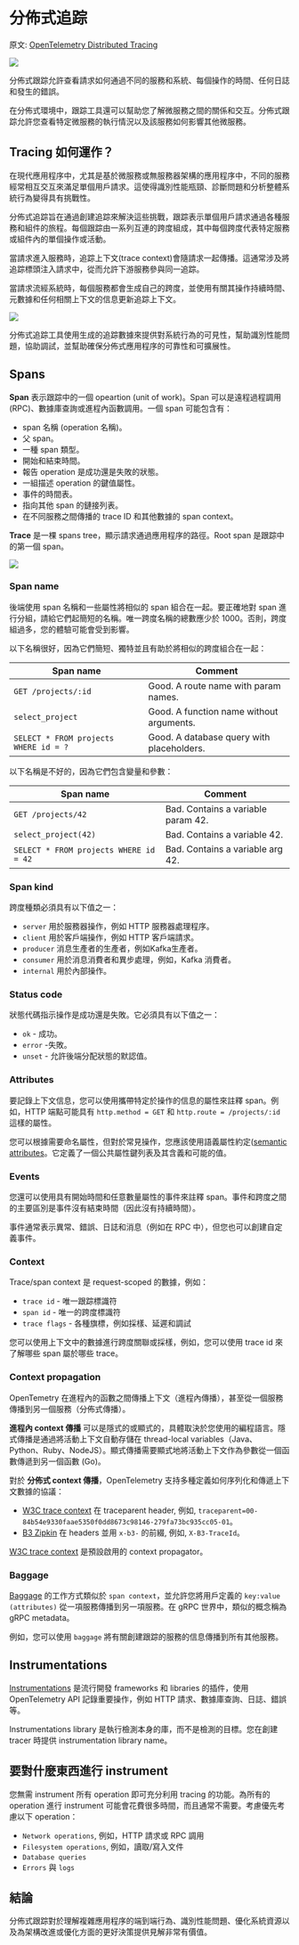 # 分佈式追踪

原文: [OpenTelemetry Distributed Tracing](https://uptrace.dev/opentelemetry/distributed-tracing.html)

![](./assets/distributed-tracing-concept.png)

分佈式跟踪允許查看請求如何通過不同的服務和系統、每個操作的時間、任何日誌和發生的錯誤。

在分佈式環境中，跟踪工具還可以幫助您了解微服務之間的關係和交互。分佈式跟踪允許您查看特定微服務的執行情況以及該服務如何影響其他微服務。

## Tracing 如何運作？

在現代應用程序中，尤其是基於微服務或無服務器架構的應用程序中，不同的服務經常相互交互來滿足單個用戶請求。這使得識別性能瓶頸、診斷問題和分析整體系統行為變得具有挑戰性。

分佈式追踪旨在通過創建追踪來解決這些挑戰，跟踪表示單個用戶請求通過各種服務和組件的旅程。每個跟踪由一系列互連的跨度組成，其中每個跨度代表特定服務或組件內的單個操作或活動。

當請求進入服務時，追踪上下文(trace context)會隨請求一起傳播。這通常涉及將追踪標頭注入請求中，從而允許下游服務參與同一追踪。

當請求流經系統時，每個服務都會生成自己的跨度，並使用有關其操作持續時間、元數據和任何相關上下文的信息更新追踪上下文。

![](./assets/tracing-concept.png)

分佈式追踪工具使用生成的追踪數據來提供對系統行為的可見性，幫助識別性能問題，協助調試，並幫助確保分佈式應用程序的可靠性和可擴展性。

## Spans

**Span** 表示跟踪中的一個 opeartion (unit of work)。Span 可以是遠程過程調用 (RPC)、數據庫查詢或進程內函數調用。一個 span 可能包含有：

- span 名稱 (operation 名稱)。
- 父 span。
- 一種 span 類型。
- 開始和結束時間。
- 報告 operation 是成功還是失敗的狀態。
- 一組描述 operation 的鍵值屬性。
- 事件的時間表。
- 指向其他 span 的鏈接列表。
- 在不同服務之間傳播的 trace ID 和其他數據的 span context。

**Trace** 是一棵 spans tree，顯示請求通過應用程序的路徑。Root span 是跟踪中的第一個 span。

![](./assets/spans-tree.png)

### Span name

後端使用 span 名稱和一些屬性將相似的 span 組合在一起。要正確地對 span 進行分組，請給它們起簡短的名稱。唯一跨度名稱的總數應少於 1000。否則，跨度組過多，您的體驗可能會受到影響。

以下名稱很好，因為它們簡短、獨特並且有助於將相似的跨度組合在一起：

|Span name |Comment|
|----------|-------|
|`GET /projects/:id`|Good. A route name with param names.|
|`select_project`|Good. A function name without arguments.|
|`SELECT * FROM projects WHERE id = ?`|Good. A database query with placeholders.|

以下名稱是不好的，因為它們包含變量和參數：

|Span name |Comment|
|----------|-------|
|`GET /projects/42`|Bad. Contains a variable param 42.|
|`select_project(42)`|Bad. Contains a variable 42.|
|`SELECT * FROM projects WHERE id = 42`|Bad. Contains a variable arg 42.|

### Span kind

跨度種類必須具有以下值之一：

- `server` 用於服務器操作，例如 HTTP 服務器處理程序。
- `client` 用於客戶端操作，例如 HTTP 客戶端請求。
- `producer` 消息生產者的生產者，例如Kafka生產者。
- `consumer` 用於消息消費者和異步處理，例如，Kafka 消費者。
- `internal` 用於內部操作。

### Status code

狀態代碼指示操作是成功還是失敗。它必須具有以下值之一：

- `ok` - 成功。
- `error` -失敗。
- `unset` - 允許後端分配狀態的默認值。

### Attributes

要記錄上下文信息，您可以使用攜帶特定於操作的信息的屬性來註釋 span。例如，HTTP 端點可能具有 `http.method = GET` 和 `http.route = /projects/:id` 這樣的屬性。

您可以根據需要命名屬性，但對於常見操作，您應該使用語義屬性約定([semantic attributes](https://uptrace.dev/opentelemetry/attributes.html)。它定義了一個公共屬性鍵列表及其含義和可能的值。

### Events

您還可以使用具有開始時間和任意數量屬性的事件來註釋 span。事件和跨度之間的主要區別是事件沒有結束時間（因此沒有持續時間）。

事件通常表示異常、錯誤、日誌和消息（例如在 RPC 中），但您也可以創建自定義事件。

### Context

Trace/span context 是 request-scoped 的數據，例如：

- `trace id` - 唯一跟踪標識符
- `span id` - 唯一的跨度標識符
- `trace flags` - 各種旗標，例如採樣、延遲和調試

您可以使用上下文中的數據進行跨度關聯或採樣，例如，您可以使用 trace id 來了解哪些 span 屬於哪些 trace。

### Context propagation

OpenTemetry 在進程內的函數之間傳播上下文（進程內傳播），甚至從一個服務傳播到另一個服務（分佈式傳播）。

**進程內 context 傳播** 可以是隱式的或顯式的，具體取決於您使用的編程語言。隱式傳播是通過將活動上下文自動存儲在 thread-local variables（Java、Python、Ruby、NodeJS）。顯式傳播需要顯式地將活動上下文作為參數從一個函數傳遞到另一個函數 (Go)。

對於 **分佈式 context 傳播**，OpenTelemetry 支持多種定義如何序列化和傳遞上下文數據的協議：

- [W3C trace context](https://www.w3.org/TR/trace-context/) 在 traceparent header, 例如, `traceparent=00-84b54e9330faae5350f0dd8673c98146-279fa73bc935cc05-01`。
- [B3 Zipkin](https://github.com/openzipkin/b3-propagation) 在 headers 並用 `x-b3-` 的前綴, 例如, `X-B3-TraceId`。

[W3C trace context](https://www.w3.org/TR/trace-context/)  是預設啟用的 context propagator。

### Baggage

[Baggage](https://github.com/open-telemetry/opentelemetry-specification/blob/main/specification/baggage/api.md) 的工作方式類似於 `span context`，並允許您將用戶定義的 `key:value (attributes)` 從一項服務傳播到另一項服務。在 gRPC 世界中，類似的概念稱為 gRPC metadata。

例如，您可以使用 `baggage` 將有關創建跟踪的服務的信息傳播到所有其他服務。

## Instrumentations

[Instrumentations](https://uptrace.dev/opentelemetry/instrumentations/) 是流行開發 frameworks 和 libraries 的插件，使用 OpenTelemetry API 記錄重要操作，例如 HTTP 請求、數據庫查詢、日誌、錯誤等。

Instrumentations library 是執行檢測本身的庫，而不是檢測的目標。您在創建 tracer 時提供 instrumentation library name。

## 要對什麼東西進行 instrument

您無需 instrument 所有 operation 即可充分利用 tracing 的功能。為所有的 operation 進行 instrument 可能會花費很多時間，而且通常不需要。考慮優先考慮以下 operation：

- `Network operations`, 例如，HTTP 請求或 RPC 調用
- `Filesystem operations`, 例如，讀取/寫入文件
- `Database queries`
- `Errors` 與 `logs`

## 結論

分佈式跟踪對於理解複雜應用程序的端到端行為、識別性能問題、優化系統資源以及為架構改進或優化方面的更好決策提供見解非常有價值。
